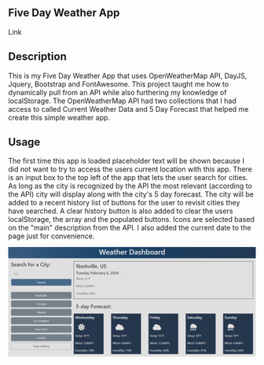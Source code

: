 ## Five Day Weather App

Link

## Description

This is my Five Day Weather App that uses OpenWeatherMap API, DayJS, Jquery, Bootstrap and FontAwesome. This project taught me how to dynamically pull from an API while also furthering my knowledge of localStorage. The OpenWeatherMap API had two collections that I had access to called Current Weather Data and 5 Day Forecast that helped me create this simple weather app.

## Usage

The first time this app is loaded placeholder text will be shown because I did not want to try to access the users current location with this app. There is an input box to the top left of the app that lets the user search for cities. As long as the city is recognized by the API the most relevant (according to the API) city will display along with the city's 5 day forecast. The city will be added to a recent history list of buttons for the user to revisit cities they have searched. A clear history button is also added to clear the users localStorage, the array and the populated buttons. Icons are selected based on the "main" description from the API. I also added the current date to the page just for convenience.

![alt text](./assets/Screenshot%202024-02-06%20034241.png)